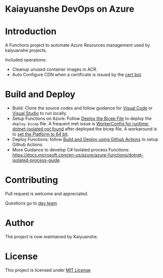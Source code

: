Kaiayuanshe DevOps on Azure
======

# Introduction
A Functions project to automate Azure Resources management used by kaiyuanshe projects. 

Included operations:
- Cleanup unused container images in ACR.
- Auto Configure CDN when a certificate is issued by the [cert bot](https://github.com/shibayan/keyvault-acmebot).


# Build and Deploy

- Build: Clone the source codes and follow guidance for [Visual Code](https://docs.microsoft.com/en-us/azure/azure-functions/create-first-function-vs-code-csharp?tabs=in-process#run-the-function-locally) or [Visual Studio](https://docs.microsoft.com/en-us/azure/azure-functions/functions-create-your-first-function-visual-studio?tabs=in-process#run-the-function-locally) to run locally.
- Setup Functions on Azure: Follow [Deploy the Bicep File](https://docs.microsoft.com/en-us/azure/azure-functions/functions-create-first-function-bicep?tabs=CLI%2Cvisual-studio-code#deploy-the-bicep-file) to deploy the `deploy.bicep` file. A frequent met issue is [WorkerConfig for runtime: dotnet-isolated not found](https://github.com/Azure/azure-functions-dotnet-worker/issues/821) after deployed the bicep file. A workaround is to [set the Platform to 64 bit](https://github.com/Azure/azure-functions-dotnet-worker/issues/821#issuecomment-1131210336).
- Deploy Functions: follow [Build and Deploy using Github Actions](https://docs.microsoft.com/en-us/azure/azure-functions/functions-how-to-github-actions?tabs=dotnet) to setup Github Actions.
- More Guidance to develop C# Isolated process Functions: https://docs.microsoft.com/en-us/azure/azure-functions/dotnet-isolated-process-guide

# Contributing
Pull request is welcome and appreciated.

Questions go to [dev team](mailto:infra@kaiyuanshe.org)

# Author
The project is now maintained by Kaiyuanshe.

# License
This project is licensed under [MIT License](https://github.com/kaiyuanshe/kaiyuanshe-devops-azure/blob/main/LICENSE)
